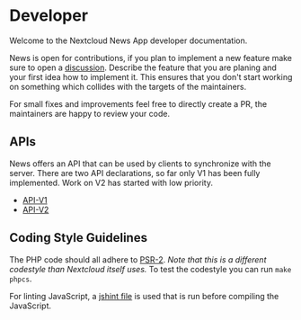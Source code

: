 # Developer
Welcome to the Nextcloud News App developer documentation.

News is open for contributions, if you plan to implement a new feature make sure to open a [discussion](https://github.com/nextcloud/news/discussions/new?category=Features). Describe the feature that you are planing and your first idea how to implement it.
This ensures that you don't start working on something which collides with the targets of the maintainers.

For small fixes and improvements feel free to directly create a PR, the maintainers are happy to review your code.

## APIs
News offers an API that can be used by clients to synchronize with the server.
There are two API declarations, so far only V1 has been fully implemented.
Work on V2 has started with low priority.

- [API-V1](api/api-v1.md)
- [API-V2](api/api-v2.md)

## Coding Style Guidelines
The PHP code should all adhere to [PSR-2](https://www.php-fig.org/psr/psr-2/).
*Note that this is a different codestyle than Nextcloud itself uses.*
To test the codestyle you can run `make phpcs`.

For linting JavaScript, a [jshint file](https://github.com/nextcloud/news/blob/master/js/.jshintrc) is used that is run before compiling the JavaScript.
